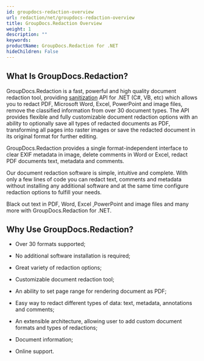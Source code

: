 ```yaml
---
id: groupdocs-redaction-overview
url: redaction/net/groupdocs-redaction-overview
title: GroupDocs.Redaction Overview
weight: 1
description: ""
keywords: 
productName: GroupDocs.Redaction for .NET
hideChildren: False
---
```

## What Is GroupDocs.Redaction?

GroupDocs.Redaction is a fast, powerful and high quality document redaction tool, providing [sanitization](https://en.wikipedia.org/wiki/Sanitization_(classified_information)) API for .NET (C#, VB, etc) which allows you to redact PDF, Microsoft Word, Excel, PowerPoint and image files, remove the classified information from over 30 document types. The API provides flexible and fully customizable document redaction options with an ability to optionally save all types of redacted documents as PDF, transforming all pages into raster images or save the redacted document in its original format for further editing.  

GroupDocs.Redaction provides a single format-independent interface to clear EXIF metadata in image, delete comments in Word or Excel, redact PDF documents text, metadata and comments.

Our document redaction software is simple, intuitive and complete. With only a few lines of code you can redact text, comments and metadata without installing any additional software and at the same time configure redaction options to fulfill your needs.

Black out text in PDF, Word, Excel ,PowerPoint and image files and many more with GroupDocs.Redaction for .NET. 

## Why Use GroupDocs.Redaction?

*   Over 30 formats supported;
*   No additional software installation is required;
*   Great variety of redaction options;
*   Customizable document redaction tool;
*   An ability to set page range for rendering document as PDF;
    
*   Easy way to redact different types of data: text, metadata, annotations and comments;
    
*   An extensible architecture, allowing user to add custom document formats and types of redactions;
*   Document information;
*   Online support.
